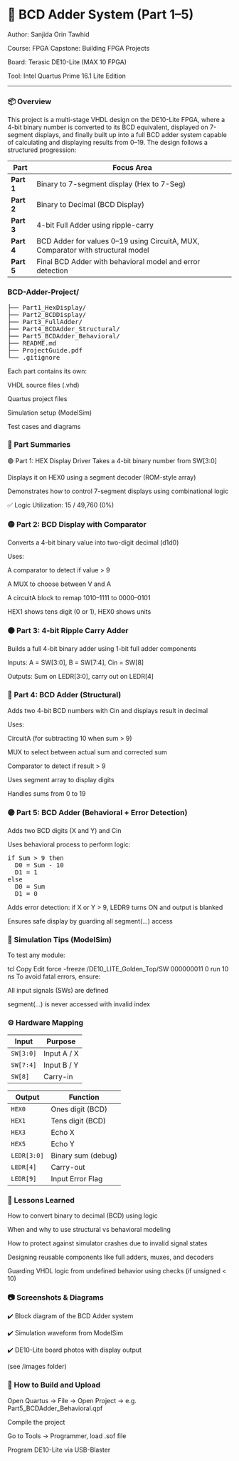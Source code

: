 # 🔢 BCD Adder System (Part 1–5)

Author: Sanjida Orin Tawhid

Course: FPGA Capstone: Building FPGA Projects

Board: Terasic DE10-Lite (MAX 10 FPGA)

Tool: Intel Quartus Prime 16.1 Lite Edition

---

### 📦 Overview
This project is a multi-stage VHDL design on the DE10-Lite FPGA, where a 4-bit binary number is converted to its BCD equivalent, displayed on 7-segment displays, and finally built up into a full BCD adder system capable of calculating and displaying results from 0–19. The design follows a structured progression:

| Part       | Focus Area                                                                      |
| ---------- | ------------------------------------------------------------------------------- |
| **Part 1** | Binary to 7-segment display (Hex to 7-Seg)                                      |
| **Part 2** | Binary to Decimal (BCD Display)                                                 |
| **Part 3** | 4-bit Full Adder using ripple-carry                                             |
| **Part 4** | BCD Adder for values 0–19 using CircuitA, MUX, Comparator with structural model |
| **Part 5** | Final BCD Adder with behavioral model and error detection                       |


### BCD-Adder-Project/
<pre>
├── Part1_HexDisplay/
├── Part2_BCDDisplay/
├── Part3_FullAdder/
├── Part4_BCDAdder_Structural/
├── Part5_BCDAdder_Behavioral/
├── README.md
├── ProjectGuide.pdf
└── .gitignore
</pre>

Each part contains its own:

VHDL source files (.vhd)

Quartus project files

Simulation setup (ModelSim)

Test cases and diagrams


### 🧩 Part Summaries
🟢 Part 1: HEX Display Driver
Takes a 4-bit binary number from SW[3:0]

Displays it on HEX0 using a segment decoder (ROM-style array)

Demonstrates how to control 7-segment displays using combinational logic

✅ Logic Utilization: 15 / 49,760 (0%)


### 🟡 Part 2: BCD Display with Comparator
Converts a 4-bit binary value into two-digit decimal (d1d0)

Uses:

A comparator to detect if value > 9

A MUX to choose between V and A

A circuitA block to remap 1010–1111 to 0000–0101

HEX1 shows tens digit (0 or 1), HEX0 shows units

### 🟠 Part 3: 4-bit Ripple Carry Adder
Builds a full 4-bit binary adder using 1-bit full adder components

Inputs: A = SW[3:0], B = SW[7:4], Cin = SW[8]

Outputs: Sum on LEDR[3:0], carry out on LEDR[4]


### 🔵 Part 4: BCD Adder (Structural)
Adds two 4-bit BCD numbers with Cin and displays result in decimal

Uses:

CircuitA (for subtracting 10 when sum > 9)

MUX to select between actual sum and corrected sum

Comparator to detect if result > 9

Uses segment array to display digits

Handles sums from 0 to 19

### 🟣 Part 5: BCD Adder (Behavioral + Error Detection)
Adds two BCD digits (X and Y) and Cin

Uses behavioral process to perform logic:
<pre>
if Sum > 9 then
  D0 = Sum - 10
  D1 = 1
else
  D0 = Sum
  D1 = 0
</pre>

Adds error detection: if X or Y > 9, LEDR9 turns ON and output is blanked

Ensures safe display by guarding all segment(...) access

### 🧪 Simulation Tips (ModelSim)
To test any module:

tcl
Copy
Edit
force -freeze /DE10_LITE_Golden_Top/SW 000000011 0
run 10 ns
To avoid fatal errors, ensure:

All input signals (SWs) are defined

segment(...) is never accessed with invalid index


### ⚙️ Hardware Mapping

| Input     | Purpose     |
| --------- | ----------- |
| `SW[3:0]` | Input A / X |
| `SW[7:4]` | Input B / Y |
| `SW[8]`   | Carry-in    |

| Output      | Function           |
| ----------- | ------------------ |
| `HEX0`      | Ones digit (BCD)   |
| `HEX1`      | Tens digit (BCD)   |
| `HEX3`      | Echo X             |
| `HEX5`      | Echo Y             |
| `LEDR[3:0]` | Binary sum (debug) |
| `LEDR[4]`   | Carry-out          |
| `LEDR[9]`   | Input Error Flag   |


### 🧠 Lessons Learned
How to convert binary to decimal (BCD) using logic

When and why to use structural vs behavioral modeling

How to protect against simulator crashes due to invalid signal states

Designing reusable components like full adders, muxes, and decoders

Guarding VHDL logic from undefined behavior using checks (if unsigned < 10)


### 📷 Screenshots & Diagrams
✔️ Block diagram of the BCD Adder system

✔️ Simulation waveform from ModelSim

✔️ DE10-Lite board photos with display output

(see /images folder)


### 📝 How to Build and Upload
Open Quartus → File → Open Project → e.g. Part5_BCDAdder_Behavioral.qpf

Compile the project

Go to Tools → Programmer, load .sof file

Program DE10-Lite via USB-Blaster




